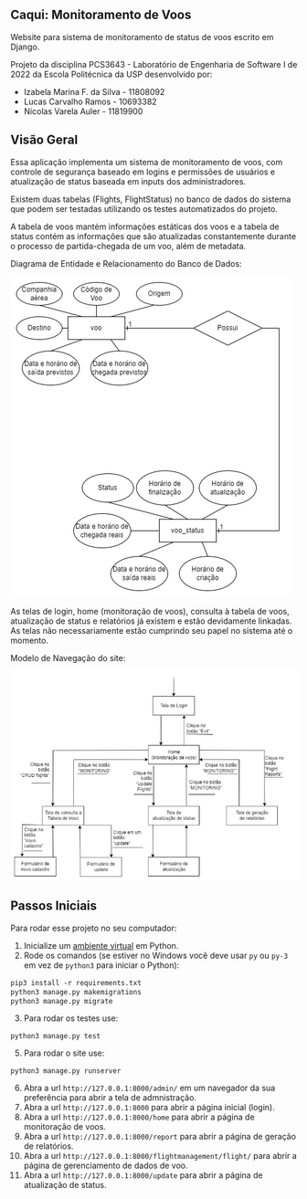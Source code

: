## Caqui: Monitoramento de Voos
Website para sistema de monitoramento de status de voos escrito em Django.

Projeto da disciplina PCS3643 - Laboratório de Engenharia de Software I de 2022 da Escola Politécnica da USP desenvolvido por:
  * Izabela Marina F. da Silva - 11808092
  * Lucas Carvalho Ramos - 10693382
  * Nícolas Varela Auler - 11819900

## Visão Geral
Essa aplicação implementa um sistema de monitoramento de voos, com controle de segurança baseado em logins e permissões de usuários e atualização de status baseada em inputs dos administradores.

Existem duas tabelas (Flights, FlightStatus) no banco de dados do sistema que podem ser testadas utilizando os testes automatizados do projeto.

A tabela de voos mantém informações estáticas dos voos e a tabela de status contém as informações que são atualizadas constantemente durante o processo de partida-chegada de um voo, além de metadata.

Diagrama de Entidade e Relacionamento do Banco de Dados:

![UML](LabEngSoftClassDiag.drawio.png)

As telas de login, home (monitoração de voos), consulta à tabela de voos, atualização de status e relatórios já existem e estão devidamente linkadas. As telas não necessariamente estão cumprindo seu papel no sistema até o momento.

Modelo de Navegação do site:

![UML](InterfacesLabEngSoft.drawio.png)

## Passos Iniciais
Para rodar esse projeto no seu computador:
1.  Inicialize um [ambiente virtual](https://developer.mozilla.org/en-US/docs/Learn/Server-side/Django/development_environment) em Python.
2.  Rode os comandos (se estiver no Windows você deve usar  ```py``` ou ```py-3``` em vez de ```python3``` para iniciar o Python):
```
pip3 install -r requirements.txt
python3 manage.py makemigrations
python3 manage.py migrate
```
3. Para rodar os testes use:
```
python3 manage.py test
```
5. Para rodar o site use:
```
python3 manage.py runserver
```
6. Abra a url ```http://127.0.0.1:8000/admin/``` em um navegador da sua preferência para abrir a tela de admnistração.
7. Abra a url ```http://127.0.0.1:8000``` para abrir a página inicial (login).
8. Abra a url ```http://127.0.0.1:8000/home``` para abrir a página de monitoração de voos.
9. Abra a url ```http://127.0.0.1:8000/report``` para abrir a página de geração de relatórios.
10. Abra a url ```http://127.0.0.1:8000/flightmanagement/flight/``` para abrir a página de gerenciamento de dados de voo.
11. Abra a url ```http://127.0.0.1:8000/update``` para abrir a página de atualização de status.
